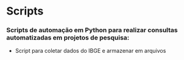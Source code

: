 # Scripts

### Scripts de automação em Python para realizar consultas automatizadas em projetos de pesquisa:

* Script para coletar dados do IBGE e armazenar em arquivos
